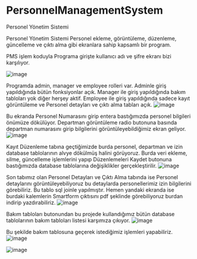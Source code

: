 # PersonnelManagementSystem
Personel Yönetim Sistemi

Personel Yönetim Sistemi
Personel ekleme, görüntüleme, düzenleme, güncelleme ve çıktı alma gibi ekranlara sahip kapsamlı bir program. 

PMS işlem koduyla Programa girişte kullanıcı adı ve şifre ekranı bizi karşılıyor.

![image](https://github.com/hashus12/PersonnelManagementSystem/assets/53178769/27f6befe-2ae3-4737-a7bc-642ab2135d69)

Programda admin, manager ve employee rolleri var.
Adminle giriş yapıldığında bütün fonksiyonlar açık.
Manager ile giriş yapıldığında bakım tabloları yok diğer herşey aktif.
Employee ile giriş yapıldığında sadece kayıt görüntüleme ve Personel detayları ve çıktı alma tabları açık. 
![image](https://github.com/hashus12/PersonnelManagementSystem/assets/53178769/d551cc0c-bb63-4aba-adbd-b9e699adf845)

Bu ekranda  Personel Numarasını girip entera bastığımızda personel bilgileri önümüze dökülüyor.
Departman görüntüleme radio butonuna basında departman numarasını girip bilgilerini görüntüleyebildiğimiz ekran geliyor.
![image](https://github.com/hashus12/PersonnelManagementSystem/assets/53178769/b2c956ee-1865-4d64-855a-5c7226787224)

Kayıt Düzenleme tabına geçtiğimizde burda personel, departman ve izin database tablolarının alvye dökülmüş halini görüyoruz. Burda veri ekleme, silme, güncelleme işlemlerini yapıp Düzenlemeleri Kaydet butonuna bastığımızda database tablolarına değişiklikler gerçekleştirilir.
![image](https://github.com/hashus12/PersonnelManagementSystem/assets/53178769/6bcb62ee-8909-4778-9ef7-016afd342842)

Son tabımız olan Personel Detayları ve Çıktı Alma tabında ise Personel detaylarını görüntüleyebiliyoruz bu detaylarda personellerimiz izin bilgilerini görebiliriz. Bu tablo sql joinle yapılmıştır. Hemen yandaki ekranda ise burdaki kalemlerin Smartform çıktısını pdf şeklinde görebiliyoruz burdan indirip yazdırabiliriz. 
![image](https://github.com/hashus12/PersonnelManagementSystem/assets/53178769/988a2b94-b702-4584-b1d1-571fa6e95e47)

Bakım tabloları butonundan bu projede kullandığımız bütün database tablolarının bakım tabloları listesi karşımıza çıkıyor.
![image](https://github.com/hashus12/PersonnelManagementSystem/assets/53178769/166a0454-31e6-45da-aa89-115dc2112b89)

Bu şekilde bakım tablosuna geçerek istediğimiz işlemleri yapabiliriz.
![image](https://github.com/hashus12/PersonnelManagementSystem/assets/53178769/8ee69f3c-37a7-4623-b286-7d5def803877)

![image](https://github.com/hashus12/PersonnelManagementSystem/assets/53178769/7fb2275b-2092-4e29-bf30-0f784258e8b4)



